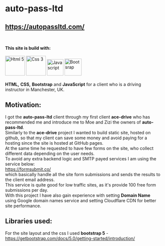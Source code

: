 # auto-pass-ltd
## https://autopassltd.com/

<br>

**This site is build with:**
<br>
<br>
<img src="https://cdn-icons-png.flaticon.com/128/5968/5968267.png" data-src="https://cdn-icons-png.flaticon.com/128/5968/5968267.png" alt="Html 5 " title="Html 5 " width="64" height="64" class="lzy lazyload--done" srcset="https://cdn-icons-png.flaticon.com/128/5968/5968267.png 4x">
<img src="https://cdn-icons-png.flaticon.com/128/5968/5968242.png" data-src="https://cdn-icons-png.flaticon.com/128/5968/5968242.png" alt="Css 3 " title="Css 3 " width="64" height="64" class="lzy lazyload--done" srcset="https://cdn-icons-png.flaticon.com/128/5968/5968242.png 4x">
<img src="https://cdn-icons-png.flaticon.com/128/1199/1199124.png" data-src="https://cdn-icons-png.flaticon.com/128/1199/1199124.png" alt="Java script " title="Java script " width="53" height="53" class="lzy lazyload--done" srcset="https://cdn-icons-png.flaticon.com/128/1199/1199124.png 4x">
<img src="https://cdn-icons-png.flaticon.com/128/5968/5968672.png" data-src="https://cdn-icons-png.flaticon.com/128/5968/5968672.png" alt="Bootsrap " title="Bootsrap " width="55" height="55" class="lzy lazyload--done" srcset="https://cdn-icons-png.flaticon.com/128/5968/5968672.png 4x">
<br>
<br>
**HTML,** **CSS,** **Bootstrap** and **JavaScript** for a client who is a driving instructor in Manchester, UK.

## Motivation:
I got the **auto-pass-ltd** client through my first client **ace-drive** who has recommended me and introduce me to Moe and Zizi the owners of **auto-pass-ltd**.</br>
Similarly to the **ace-drive** project I wanted to build static site, hosted on github, so that my client can save some money and avoid paying for a hosting since the site is hosted at GitHub pages.<br>
At the same time he requested to have few forms on the site, who collect different data depending on the user needs.<br>
To avoid any extra backend logic and SMTP payed services I am using the service below:</br>
https://formsubmit.co/<br> 
which basically handle all the site form submissions and sends the results to the client email address.</br>
This service is quite good for low traffic sites, as it's provide 100 free form submissions per day.</br>
With this project I have also gain experience with setting **Domain Name** using Google domain names service and setting Cloudflare CDN for better site performance.

## Libraries used:
For the site layout and the css I used **bootstrap 5** - https://getbootstrap.com/docs/5.0/getting-started/introduction/ <br>
